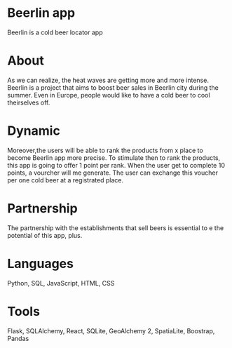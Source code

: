 # Beerlin app
Beerlin is a cold beer locator app

# About
As we can realize, the heat waves are getting more and more intense.
Beerlin is a project that aims to boost beer sales in Beerlin city during the summer. 
Even in Europe, people would like to have a cold beer to cool theirselves off. 

# Dynamic 
Moreover,the users will be able to rank the products from x place to become Beerlin app more precise. To stimulate then to rank the products, this app is going to offer 1 point per rank. When the user get to complete 10 points, a vourcher will me generate. The user can exchange this voucher per one cold beer at a registrated place. 

# Partnership
The partnership with the establishments that sell beers is essential to e the potential of this app, plus.

# Languages
Python, SQL, JavaScript, HTML, CSS  

# Tools
Flask, SQLAlchemy, React, SQLite, GeoAlchemy 2, SpatiaLite, Boostrap, Pandas
